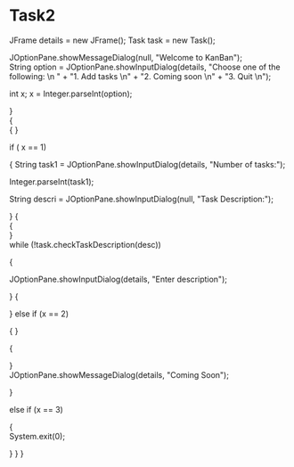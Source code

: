 # Task2
 JFrame details = new JFrame();
Task task = new Task();

JOptionPane.showMessageDialog(null, "Welcome to KanBan");       
String option = JOptionPane.showInputDialog(details, "Choose one of the following: \n " +
"1. Add tasks \n" +
"2. Coming soon \n" +
"3. Quit \n");


int x;
 x = Integer.parseInt(option);
 
}   
{        
{
}
       
        
if ( x == 1)
      
{
String task1 = JOptionPane.showInputDialog(details, "Number of tasks:");

Integer.parseInt(task1);

String descri = JOptionPane.showInputDialog(null, "Task Description:");

}
{  
{       
}             
while (!task.checkTaskDescription(desc)) 
    
{
    
JOptionPane.showInputDialog(details, "Enter description");

} 
{
    
}
else if (x == 2)
        
{
}

        
{ 
        
}      
JOptionPane.showMessageDialog(details, "Coming Soon");
        
        
        
}

else if (x == 3)
        
{       
System.exit(0);
   
}
}
}
